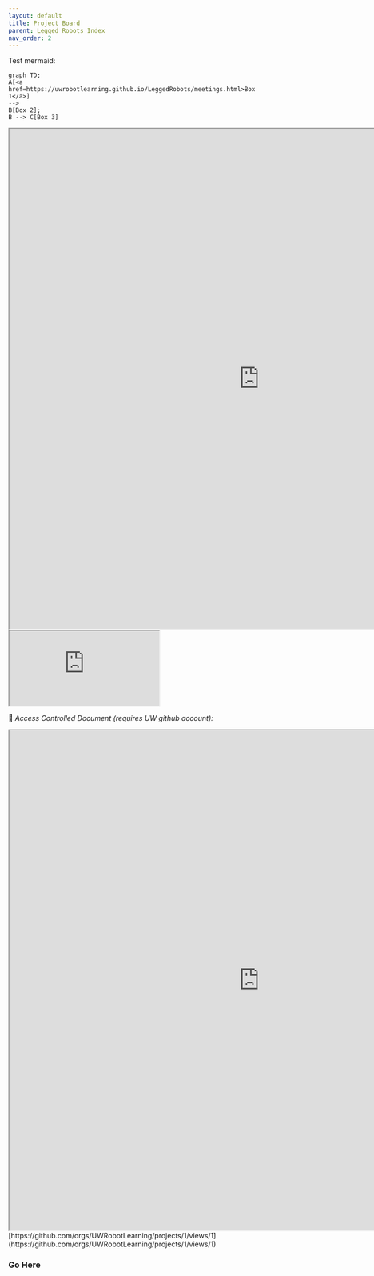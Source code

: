 ```yaml
---
layout: default
title: Project Board
parent: Legged Robots Index
nav_order: 2
---
```


Test mermaid:

```mermaid
graph TD;
A[<a href=https://uwrobotlearning.github.io/LeggedRobots/meetings.html>Box 1</a>]
-->
B[Box 2];
B --> C[Box 3] 
```



<iframe src="https://docs.google.com/document/d/e/2PACX-1vROCMbVnf0GUGJX9vr6MTh0IAmzO4dm1pG_qKt_ozKaYgxTVYCtiHk-PqHCKVbx8odAGlUpfUsDPHIS/pub?widget=true&amp;headers=false" width="1000" height="1000"></iframe>
<iframe src="https://docs.google.com/document/d/e/2PACX-1vROCMbVnf0GUGJX9vr6MTh0IAmzO4dm1pG_qKt_ozKaYgxTVYCtiHk-PqHCKVbx8odAGlUpfUsDPHIS/pub?embedded=true"></iframe>

🛑 *Access Controlled Document (requires UW github account):*
<iframe src="https://github.com/orgs/UWRobotLearning/projects" width="1000" height="1000"></iframe>
[https://github.com/orgs/UWRobotLearning/projects/1/views/1](https://github.com/orgs/UWRobotLearning/projects/1/views/1)

### Go Here